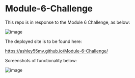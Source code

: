 # Module-6-Challenge
This repo is in response to the Module 6 Challenge, as below:

![image](https://github.com/user-attachments/assets/3345be74-b0be-4a49-a391-4e1050f1e389)

The deployed site is to be found here:

https://ashley55mv.github.io/Module-6-Challenge/

Screenshots of functionality below:

![image](https://github.com/user-attachments/assets/d999f8c9-b62e-4821-a8a5-729eb4982762)

